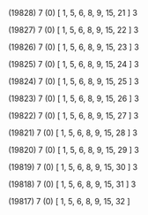 (19828) 7 (0) [ 1, 5, 6, 8, 9, 15, 21 ] 3 


(19827) 7 (0) [ 1, 5, 6, 8, 9, 15, 22 ] 3 


(19826) 7 (0) [ 1, 5, 6, 8, 9, 15, 23 ] 3 


(19825) 7 (0) [ 1, 5, 6, 8, 9, 15, 24 ] 3 


(19824) 7 (0) [ 1, 5, 6, 8, 9, 15, 25 ] 3 


(19823) 7 (0) [ 1, 5, 6, 8, 9, 15, 26 ] 3 


(19822) 7 (0) [ 1, 5, 6, 8, 9, 15, 27 ] 3 


(19821) 7 (0) [ 1, 5, 6, 8, 9, 15, 28 ] 3 


(19820) 7 (0) [ 1, 5, 6, 8, 9, 15, 29 ] 3 


(19819) 7 (0) [ 1, 5, 6, 8, 9, 15, 30 ] 3 


(19818) 7 (0) [ 1, 5, 6, 8, 9, 15, 31 ] 3 


(19817) 7 (0) [ 1, 5, 6, 8, 9, 15, 32 ]  

